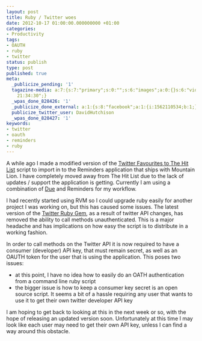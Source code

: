 ```yaml
---
layout: post
title: Ruby / Twitter woes
date: 2012-10-17 01:00:00.000000000 +01:00
categories:
- Productivity
tags:
- OAUTH
- ruby
- twitter
status: publish
type: post
published: true
meta:
  _publicize_pending: '1'
  tagazine-media: a:7:{s:7:"primary";s:0:"";s:6:"images";a:0:{}s:6:"videos";a:0:{}s:11:"image_count";i:0;s:6:"author";s:8:"23986909";s:7:"blog_id";s:8:"23849888";s:9:"mod_stamp";s:19:"2012-10-17
    21:34:30";}
  _wpas_done_828426: '1'
  _publicize_done_external: a:1:{s:8:"facebook";a:1:{i:1562110534;b:1;}}
  publicize_twitter_user: DavidHutchison
  _wpas_done_828427: '1'
keywords:
- twitter
- oauth
- reminders
- ruby
---
```

A while ago I made a modified version of the [Twitter Favourites to The Hit List](/2011/06/08/twitter-favourites-to-the-hit-list/ "Twitter Favourites to The Hit List") script to import in to the Reminders application that ships with Mountain Lion. I have completely moved away from The Hit List due to the lack of updates / support the application is getting. Currently I am using a combination of [Due](http://www.dueapp.com "Due") and Reminders for my workflow.

<!--more-->

I had recently started using RVM so I could upgrade ruby easily for another project I was working on, but this has caused some issues. The latest version of the [Twitter Ruby Gem](http://rdoc.info/gems/twitter), as a result of twitter API changes, has removed the ability to call methods unauthenticated. This is a major headache and has implications on how easy the script is to distribute in a working fashion. 

In order to call methods on the Twitter API it is now required to have a consumer (developer) API key, that must remain secret, as well as an OAUTH token for the user that is using the application. This poses two issues:
 
 - at this point, I have no idea how to easily do an OATH authentication from a command line ruby script
 - the bigger issue is how to keep a consumer key secret is an open source script. It seems a bit of a hassle requiring any user that wants to use it to get their own twitter developer API key

I am hoping to get back to looking at this in the next week or so, with the hope of releasing an updated version soon. Unfortunately at this time I may look like each user may need to get their own API key, unless I can find a way around this obstacle.
